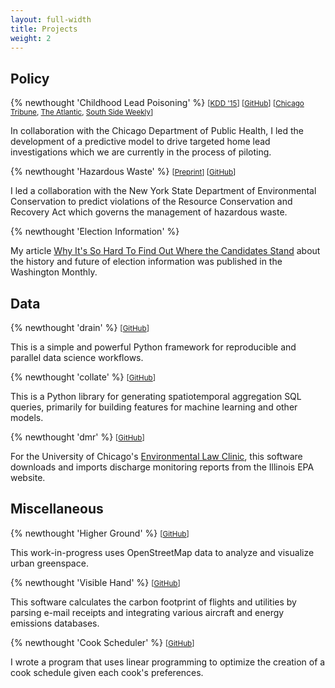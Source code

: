 ```yaml
---
layout: full-width
title: Projects
weight: 2
---
```

## Policy

{% newthought 'Childhood Lead Poisoning' %}
<small>
[[KDD '15]({{site.baseurl}}/assets/pdf/lead_kdd.pdf)]
[[GitHub](https://github.com/dssg/lead-public)]
[[Chicago Tribune](http://www.chicagotribune.com/news/ct-big-data-police-misconduct-met-20160816-story.html), [The Atlantic](https://www.theatlantic.com/technology/archive/2016/01/predictive-policing-food-poisoning/423126/), [South Side Weekly](http://southsideweekly.com/living-with-lead/)]</small>

In collaboration with the Chicago Department of Public Health, I led the development of a predictive model to drive targeted home lead investigations which we are currently in the process of piloting.

{% newthought 'Hazardous Waste' %}
<small>[[Preprint]({{site.baseurl}}/assets/pdf/rcra_preprint.pdf)]
[[GitHub](https://github.com/dssg/rcra)]</small>

I led a collaboration with the New York State Department of Environmental Conservation to predict violations of the Resource Conservation and Recovery Act which governs the management of hazardous waste.

{% newthought 'Election Information' %}

My article [Why It's So Hard To Find Out Where the Candidates Stand]() about the history and future of election information was published in the Washington Monthly.

## Data

{% newthought 'drain' %}
<small>[[GitHub](https://github.com/dssg/drain)]</small>

This is a simple and powerful Python framework for reproducible and parallel data science workflows.

{% newthought 'collate' %}
<small>[[GitHub](https://github.com/dssg/collate)]</small>

This is a Python library for generating spatiotemporal aggregation SQL queries, primarily for building features for machine learning and other models.

{% newthought 'dmr' %}
<small>[[GitHub](https://github.com/dssg/il-dmr)]</small>

For the University of Chicago's [Environmental Law Clinic](http://www.law.uchicago.edu/clinics/environmental), this software downloads and imports discharge monitoring reports from the Illinois EPA website.


## Miscellaneous

{% newthought 'Higher Ground' %}
<small>[[GitHub](https://github.com/potash/higher-ground)]</small>

This work-in-progress uses OpenStreetMap data to analyze and visualize urban greenspace.

{% newthought 'Visible Hand' %}
<small>[[GitHub](https://github.com/potash/visiblehand-core)]</small>

This software calculates the carbon footprint of flights and utilities by parsing e-mail receipts and integrating various aircraft and energy emissions databases.

{% newthought 'Cook Scheduler' %}
<small>[[GitHub](https://github.com/potash/cook_scheduler)]</small>

I wrote a program that uses linear programming to optimize the creation of a cook schedule given each cook's preferences.

